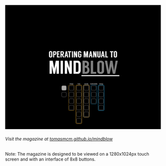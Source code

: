 <img src="https://raw.githubusercontent.com/tomasmcm/mindblow/master/cover.png" border="0" width="800">

###### Visit the magazine at [tomasmcm.github.io/mindblow](http://tomasmcm.github.io/mindblow/)

Note: The magazine is designed to be viewed on a 1280x1024px touch screen and with an interface of 8x8 buttons.
